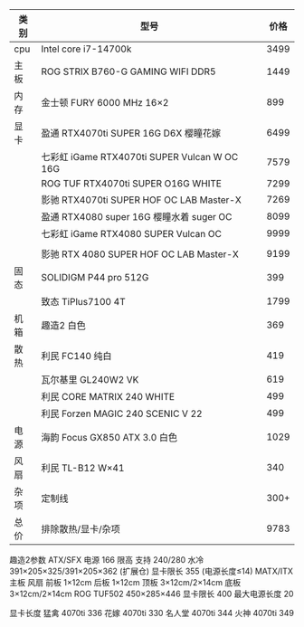 
| 类别  | 型号                                        | 价格   |
| --- | ----------------------------------------- | ---- |
| cpu | Intel core i7-14700k                      | 3499 |
| 主板  | ROG STRIX B760-G GAMING WIFI DDR5         | 1449 |
| 内存  | 金士顿 FURY 6000 MHz 16×2                    | 899  |
| 显卡  | 盈通 RTX4070ti SUPER 16G D6X 樱瞳花嫁           | 6499 |
|     | 七彩虹 iGame RTX4070ti SUPER Vulcan W OC 16G | 7579 |
|     | ROG TUF RTX4070ti SUPER O16G WHITE        | 7299 |
|     | 影驰 RTX4070ti SUPER HOF OC LAB Master-X    | 7269 |
|     | 盈通 RTX4080 super 16G 樱瞳水着 suger OC        | 8099 |
|     | 七彩虹 iGame RTX4080 SUPER  Vulcan OC        | 9999 |
|     |                                           |      |
|     | 影驰 RTX 4080 SUPER HOF OC LAB Master-X     | 9199 |
| 固态  | SOLIDIGM P44 pro 512G                     | 399  |
|     | 致态 TiPlus7100 4T                          | 1799 |
| 机箱  | 趣造2 白色                                    | 369  |
| 散热  | 利民 FC140 纯白                               | 419  |
|     | 瓦尔基里 GL240W2 VK                           | 619  |
|     | 利民 CORE MATRIX 240 WHITE                  | 499  |
|     | 利民 Forzen MAGIC 240 SCENIC V 22           | 499  |
| 电源  | 海韵 Focus GX850 ATX 3.0 白色                 | 1029 |
| 风扇  | 利民 TL-B12 W×41                            | 340  |
| 杂项  | 定制线                                       | 300+ |
| 总价  | 排除散热/显卡/杂项                                | 9783 |

趣造2参数
	ATX/SFX 电源
	166 限高
	支持 240/280 水冷
	391×205×325/391×205×362 (扩展仓)
	显卡限长 355 (电源长度≤14)
	MATX/ITX 主板
	风扇
		前板 1×12cm
		后板 1×12cm
		顶板 3×12cm/2×14cm
		底板 3×12cm/2×14cm
ROG TUF502
	450×285×446
	显卡限长 400
	最大电源长度 20

显卡长度
	猛禽
		4070ti 336
	花嫁
		4070ti 330
	名人堂
		4070ti 344
	火神
		4070ti 349